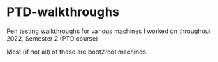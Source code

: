 # PTD-walkthroughs
Pen testing walkthroughs for various machines I worked on throughout 2022, Semester 2 (PTD course)

Most (if not all) of these are boot2root machines.
